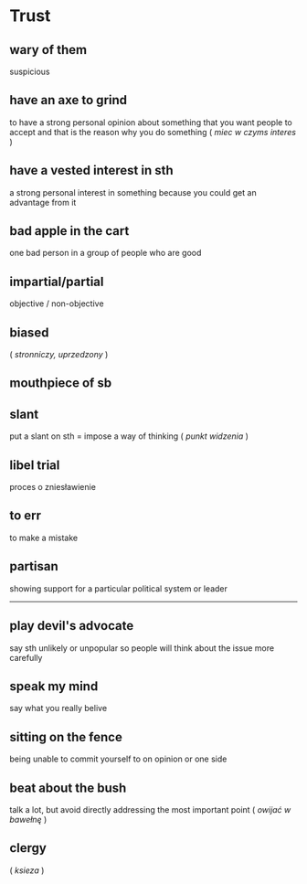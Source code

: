 # Trust

## wary of them
suspicious

## have an axe to grind
to have a strong personal opinion about something that you want people to accept and that is the reason why you do something
( _miec w czyms interes_ )

## have a vested interest in sth
a strong personal interest in something because you could get an advantage from it

## bad apple in the cart
one bad person in a group of people who are good

## impartial/partial
objective / non-objective

## biased
( _stronniczy, uprzedzony_ )

## mouthpiece of sb

## slant
 put a slant on sth = impose a way of thinking
( _punkt widzenia_ )

## libel trial
proces o zniesławienie

## to err
to make a mistake

## partisan
showing support for a particular political system or leader

---

## play devil's advocate
say sth unlikely or unpopular so people will think about the issue more
carefully

## speak my mind
say what you really belive

## sitting on the fence
being unable to commit yourself to on opinion or one side

## beat about the bush
talk a lot, but avoid directly addressing the most important point ( _owijać w bawełnę_ )

## clergy
( _ksieza_ )


